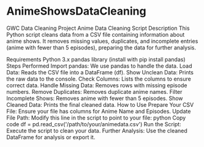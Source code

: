 # AnimeShowsDataCleaning
GWC Data Cleaning Project 
Anime Data Cleaning Script
Description
This Python script cleans data from a CSV file containing information about anime shows. It removes missing values, duplicates, and incomplete entries (anime with fewer than 5 episodes), preparing the data for further analysis.

Requirements
Python 3.x
pandas library (install with pip install pandas)
Steps Performed
Import pandas: We use pandas to handle the data.
Load Data: Reads the CSV file into a DataFrame (df).
Show Unclean Data: Prints the raw data to the console.
Check Columns: Lists the columns to ensure correct data.
Handle Missing Data: Removes rows with missing episode numbers.
Remove Duplicates: Removes duplicate anime names.
Filter Incomplete Shows: Removes anime with fewer than 5 episodes.
Show Cleaned Data: Prints the final cleaned data.
How to Use
Prepare Your CSV File: Ensure your file has columns for Anime Name and Episodes.
Update File Path: Modify this line in the script to point to your file:
python
Copy code
df = pd.read_csv('/path/to/your/animedata.csv')
Run the Script: Execute the script to clean your data.
Further Analysis: Use the cleaned DataFrame for analysis or export it.
